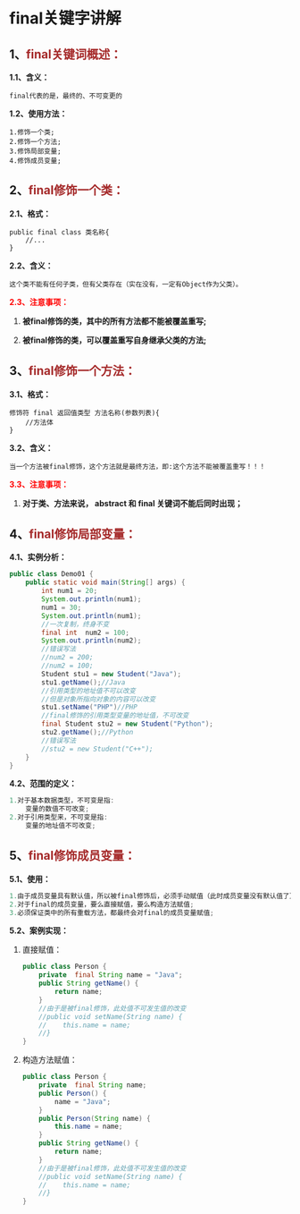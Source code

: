 # final关键字讲解

## 1、<span style="color:brown">final关键词概述：</span>

**1.1、含义：**

```apl
final代表的是，最终的、不可变更的
```

**1.2、使用方法：**

```apl
1.修饰一个类;
2.修饰一个方法;
3.修饰局部变量;
4.修饰成员变量;
```

## 2、<span style="color:brown">final修饰一个类：</span>

**2.1、格式：**

```apl
public final class 类名称{
	//...
}
```

**2.2、含义：**

```apl
这个类不能有任何子类，但有父类存在（实在没有，一定有Object作为父类）。
```

<span style="color:red">**2.3、注意事项：**</span>

1. **被final修饰的类，其中的所有方法都不能被覆盖重写;**

2. **被final修饰的类，可以覆盖重写自身继承父类的方法;**

## 3、<span style="color:brown">final修饰一个方法：</span>

**3.1、格式：**

```apl
修饰符 final 返回值类型 方法名称(参数列表){
	//方法体
}
```

**3.2、含义：**

```apl
当一个方法被final修饰，这个方法就是最终方法，即:这个方法不能被覆盖重写！！！
```

<span style="color:red">**3.3、注意事项：**</span>

1. **对于类、方法来说， abstract  和  final  关键词不能后同时出现；**

## 4、<span style="color:brown">final修饰局部变量：</span>

**4.1、实例分析：**

```java
public class Demo01 {
    public static void main(String[] args) {
        int num1 = 20;
        System.out.println(num1);
        num1 = 30;
        System.out.println(num1);
        //一次复制，终身不变
        final int  num2 = 100;
        System.out.println(num2);
        //错误写法
        //num2 = 200;
        //num2 = 100;
        Student stu1 = new Student("Java");
        stu1.getName();//Java
        //引用类型的地址值不可以改变
        //但是对象所指向对象的内容可以改变
        stu1.setName("PHP")//PHP
        //final修饰的引用类型变量的地址值，不可改变
        final Student stu2 = new Student("Python");
        stu2.getName();//Python
        //错误写法
        //stu2 = new Student("C++");
    }
}
```

**4.2、范围的定义：**

```Java
1.对于基本数据类型，不可变是指:
    变量的数值不可改变;
2.对于引用类型来，不可变是指:
    变量的地址值不可改变;
```

## 5、<span style="color:brown">final修饰成员变量：</span>

**5.1、使用：**

```java
1.由于成员变量具有默认值，所以被final修饰后，必须手动赋值（此时成员变量没有默认值了）;
2.对于final的成员变量，要么直接赋值，要么构造方法赋值;
3.必须保证类中的所有重载方法，都最终会对final的成员变量赋值;
```

**5.2、案例实现：**

1. 直接赋值：

   ```java
   public class Person {
       private  final String name = "Java";
       public String getName() {
           return name;
       }
       //由于是被final修饰，此处值不可发生值的改变
       //public void setName(String name) {
       //    this.name = name;
       //}
   }
   ```

2. 构造方法赋值：

   ```java
   public class Person {
       private  final String name;
       public Person() {
           name = "Java";
       }
       public Person(String name) {
           this.name = name;
       }
       public String getName() {
           return name;
       }
       //由于是被final修饰，此处值不可发生值的改变
       //public void setName(String name) {
       //    this.name = name;
       //}
   }
   ```

   

